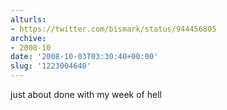 ```yaml
---
alturls:
- https://twitter.com/bismark/status/944456805
archive:
- 2008-10
date: '2008-10-03T03:30:40+00:00'
slug: '1223004640'
---
```


just about done with my week of hell

